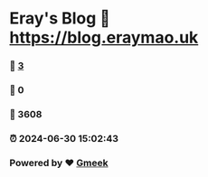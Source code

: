 # Eray's Blog :link: https://blog.eraymao.uk 
### :page_facing_up: [3](https://blog.eraymao.uk/tag.html) 
### :speech_balloon: 0 
### :hibiscus: 3608 
### :alarm_clock: 2024-06-30 15:02:43 
### Powered by :heart: [Gmeek](https://github.com/Meekdai/Gmeek)
